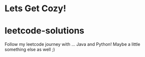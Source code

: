 # **Lets Get Cozy!**
# leetcode-solutions
Follow my leetcode journey with ... Java and Python! Maybe a little something else as well ;)
